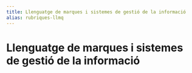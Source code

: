 ```yaml
---
title: Llenguatge de marques i sistemes de gestió de la informació
alias: rubriques-llmq
---
```

# Llenguatge de marques i sistemes de gestió de la informació

